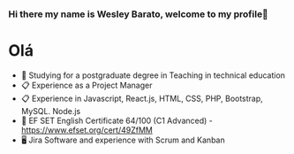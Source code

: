 ### Hi there my name is Wesley Barato, welcome to my profile👋
<h1>Olá</h1>

- 🌱 Studying for a postgraduate degree in Teaching in technical education
- 📋 Experience as a Project Manager
- 📋 Experience in Javascript, React.js, HTML, CSS, PHP, Bootstrap, MySQL. Node.js
- 📖 EF SET English Certificate 64/100 (C1 Advanced) - https://www.efset.org/cert/49ZfMM
- 🖥 Jira Software and experience with Scrum and Kanban
